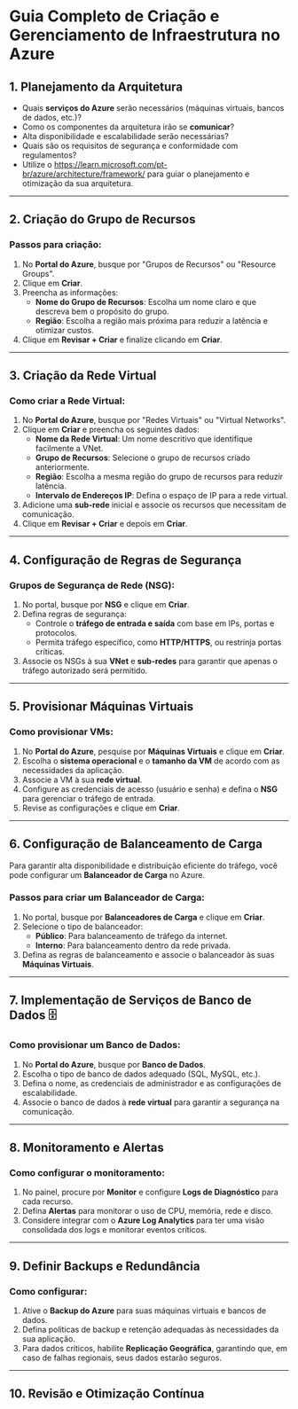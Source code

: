 # Guia Completo de Criação e Gerenciamento de Infraestrutura no Azure 

## 1. Planejamento da Arquitetura 

- Quais **serviços do Azure** serão necessários (máquinas virtuais, bancos de dados, etc.)?
- Como os componentes da arquitetura irão se **comunicar**?
- Alta disponibilidade e escalabilidade serão necessárias?
- Quais são os requisitos de segurança e conformidade com regulamentos?
- Utilize o https://learn.microsoft.com/pt-br/azure/architecture/framework/ para guiar o planejamento e otimização da sua arquitetura.

---

## 2. Criação do Grupo de Recursos

### Passos para criação:

1. No **Portal do Azure**, busque por "Grupos de Recursos" ou "Resource Groups".
2. Clique em **Criar**.
3. Preencha as informações:
   - **Nome do Grupo de Recursos**: Escolha um nome claro e que descreva bem o propósito do grupo.
   - **Região**: Escolha a região mais próxima para reduzir a latência e otimizar custos.
4. Clique em **Revisar + Criar** e finalize clicando em **Criar**.

---

## 3. Criação da Rede Virtual 

### Como criar a Rede Virtual:

1. No **Portal do Azure**, busque por "Redes Virtuais" ou "Virtual Networks".
2. Clique em **Criar** e preencha os seguintes dados:
   - **Nome da Rede Virtual**: Um nome descritivo que identifique facilmente a VNet.
   - **Grupo de Recursos**: Selecione o grupo de recursos criado anteriormente.
   - **Região**: Escolha a mesma região do grupo de recursos para reduzir latência.
   - **Intervalo de Endereços IP**: Defina o espaço de IP para a rede virtual.
3. Adicione uma **sub-rede** inicial e associe os recursos que necessitam de comunicação.
4. Clique em **Revisar + Criar** e depois em **Criar**.

---

## 4. Configuração de Regras de Segurança 

### Grupos de Segurança de Rede (NSG):

1. No portal, busque por **NSG** e clique em **Criar**.
2. Defina regras de segurança:
   - Controle o **tráfego de entrada e saída** com base em IPs, portas e protocolos.
   - Permita tráfego específico, como **HTTP/HTTPS**, ou restrinja portas críticas.
3. Associe os NSGs à sua **VNet** e **sub-redes** para garantir que apenas o tráfego autorizado será permitido.

---

## 5. Provisionar Máquinas Virtuais 

### Como provisionar VMs:

1. No **Portal do Azure**, pesquise por **Máquinas Virtuais** e clique em **Criar**.
2. Escolha o **sistema operacional** e o **tamanho da VM** de acordo com as necessidades da aplicação.
3. Associe a VM à sua **rede virtual**.
4. Configure as credenciais de acesso (usuário e senha) e defina o **NSG** para gerenciar o tráfego de entrada.
5. Revise as configurações e clique em **Criar**.

---

## 6. Configuração de Balanceamento de Carga 

Para garantir alta disponibilidade e distribuição eficiente do tráfego, você pode configurar um **Balanceador de Carga** no Azure.

### Passos para criar um Balanceador de Carga:

1. No portal, busque por **Balanceadores de Carga** e clique em **Criar**.
2. Selecione o tipo de balanceador:
   - **Público**: Para balanceamento de tráfego da internet.
   - **Interno**: Para balanceamento dentro da rede privada.
3. Defina as regras de balanceamento e associe o balanceador às suas **Máquinas Virtuais**.

---

## 7. Implementação de Serviços de Banco de Dados 🗄

### Como provisionar um Banco de Dados:

1. No **Portal do Azure**, busque por **Banco de Dados**.
2. Escolha o tipo de banco de dados adequado (SQL, MySQL, etc.).
3. Defina o nome, as credenciais de administrador e as configurações de escalabilidade.
4. Associe o banco de dados à **rede virtual** para garantir a segurança na comunicação.

---

## 8. Monitoramento e Alertas 

### Como configurar o monitoramento:

1. No painel, procure por **Monitor** e configure **Logs de Diagnóstico** para cada recurso.
2. Defina **Alertas** para monitorar o uso de CPU, memória, rede e disco.
3. Considere integrar com o **Azure Log Analytics** para ter uma visão consolidada dos logs e monitorar eventos críticos.

---

## 9. Definir Backups e Redundância 

### Como configurar:

1. Ative o **Backup do Azure** para suas máquinas virtuais e bancos de dados.
2. Defina políticas de backup e retenção adequadas às necessidades da sua aplicação.
3. Para dados críticos, habilite **Replicação Geográfica**, garantindo que, em caso de falhas regionais, seus dados estarão seguros.

---

## 10. Revisão e Otimização Contínua 
